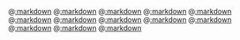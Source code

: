 @[:markdown](intro.md)
@[:markdown](background.md)
@[:markdown](features.md)
@[:markdown](synopsis.txt)
@[:markdown](version.md)
@[:markdown](install.md)
@[:markdown](howtouse.md)
@[:markdown](example.md)
@[:markdown](howtorelease.md)
@[:markdown](contribute.md)
@[:markdown](todo.md)
@[:markdown](license.md)
@[:markdown](authors.md)
